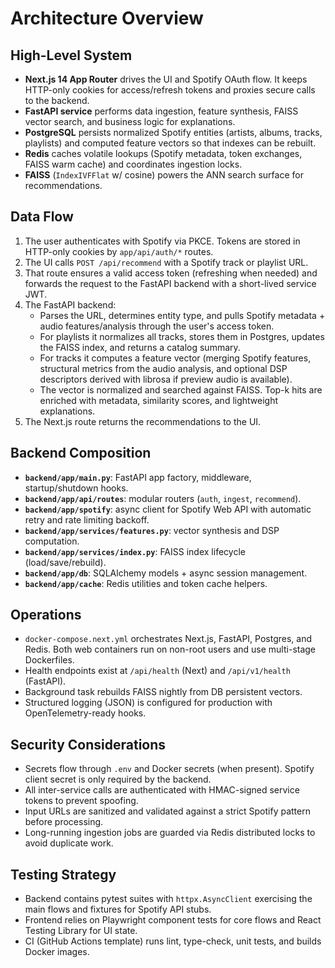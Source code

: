 # Architecture Overview

## High-Level System
- **Next.js 14 App Router** drives the UI and Spotify OAuth flow. It keeps HTTP-only cookies for access/refresh tokens and proxies secure calls to the backend.
- **FastAPI service** performs data ingestion, feature synthesis, FAISS vector search, and business logic for explanations.
- **PostgreSQL** persists normalized Spotify entities (artists, albums, tracks, playlists) and computed feature vectors so that indexes can be rebuilt.
- **Redis** caches volatile lookups (Spotify metadata, token exchanges, FAISS warm cache) and coordinates ingestion locks.
- **FAISS** (`IndexIVFFlat` w/ cosine) powers the ANN search surface for recommendations.

## Data Flow
1. The user authenticates with Spotify via PKCE. Tokens are stored in HTTP-only cookies by `app/api/auth/*` routes.
2. The UI calls `POST /api/recommend` with a Spotify track or playlist URL.
3. That route ensures a valid access token (refreshing when needed) and forwards the request to the FastAPI backend with a short-lived service JWT.
4. The FastAPI backend:
   - Parses the URL, determines entity type, and pulls Spotify metadata + audio features/analysis through the user's access token.
   - For playlists it normalizes all tracks, stores them in Postgres, updates the FAISS index, and returns a catalog summary.
   - For tracks it computes a feature vector (merging Spotify features, structural metrics from the audio analysis, and optional DSP descriptors derived with librosa if preview audio is available).
   - The vector is normalized and searched against FAISS. Top-k hits are enriched with metadata, similarity scores, and lightweight explanations.
5. The Next.js route returns the recommendations to the UI.

## Backend Composition
- **`backend/app/main.py`**: FastAPI app factory, middleware, startup/shutdown hooks.
- **`backend/app/api/routes`**: modular routers (`auth`, `ingest`, `recommend`).
- **`backend/app/spotify`**: async client for Spotify Web API with automatic retry and rate limiting backoff.
- **`backend/app/services/features.py`**: vector synthesis and DSP computation.
- **`backend/app/services/index.py`**: FAISS index lifecycle (load/save/rebuild).
- **`backend/app/db`**: SQLAlchemy models + async session management.
- **`backend/app/cache`**: Redis utilities and token cache helpers.

## Operations
- `docker-compose.next.yml` orchestrates Next.js, FastAPI, Postgres, and Redis. Both web containers run on non-root users and use multi-stage Dockerfiles.
- Health endpoints exist at `/api/health` (Next) and `/api/v1/health` (FastAPI).
- Background task rebuilds FAISS nightly from DB persistent vectors.
- Structured logging (JSON) is configured for production with OpenTelemetry-ready hooks.

## Security Considerations
- Secrets flow through `.env` and Docker secrets (when present). Spotify client secret is only required by the backend.
- All inter-service calls are authenticated with HMAC-signed service tokens to prevent spoofing.
- Input URLs are sanitized and validated against a strict Spotify pattern before processing.
- Long-running ingestion jobs are guarded via Redis distributed locks to avoid duplicate work.

## Testing Strategy
- Backend contains pytest suites with `httpx.AsyncClient` exercising the main flows and fixtures for Spotify API stubs.
- Frontend relies on Playwright component tests for core flows and React Testing Library for UI state.
- CI (GitHub Actions template) runs lint, type-check, unit tests, and builds Docker images.